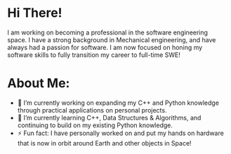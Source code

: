 <!--
**mmichalak-swe/mmichalak-swe** is a ✨ _special_ ✨ repository because its `README.md` (this file) appears on your GitHub profile.

Here are some ideas to get you started:
-->

# Hi There!
I am working on becoming a professional in the software engineering space. I have a strong background in Mechanical engineering, and have always had a passion for software. I am now focused on honing my software skills to fully transition my career to full-time SWE!

# About Me:
- 🔭 I’m currently working on expanding my C++ and Python knowledge through practical applications on personal projects.
- 🌱 I’m currently learning C++, Data Structures & Algorithms, and continuing to build on my existing Python knowledge.
- ⚡ Fun fact: I have personally worked on and put my hands on hardware that is now in orbit around Earth and other objects in Space!
<!--
- 👯 I’m looking to collaborate on ...
- 🤔 I’m looking for help with ...
- 💬 Ask me about ...
- 📫 How to reach me: ...
- 😄 Pronouns: ...
-->
